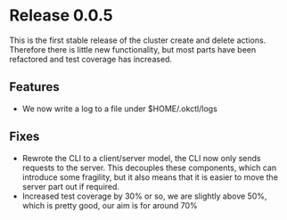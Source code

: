 # Release 0.0.5

This is the first stable release of the cluster create and delete actions. Therefore there is little new functionality, but most parts have been refactored and test coverage has increased.

## Features

- We now write a log to a file under $HOME/.okctl/logs

## Fixes

- Rewrote the CLI to a client/server model, the CLI now only sends requests to the server. This decouples these components, which can introduce some fragility, but it also means that it is easier to move the server part out if required.
- Increased test coverage by 30% or so, we are slightly above 50%, which is pretty good, our aim is for around 70%
